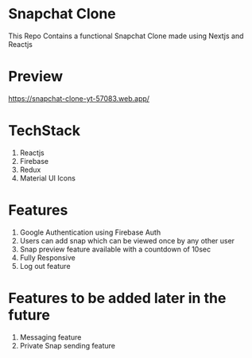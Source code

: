 # Snapchat Clone

This Repo Contains a functional Snapchat Clone made using Nextjs and Reactjs

# Preview

https://snapchat-clone-yt-57083.web.app/

# TechStack

1. Reactjs
2. Firebase
3. Redux
4. Material UI Icons

# Features

1. Google Authentication using Firebase Auth
2. Users can add snap which can be viewed once by any other user
3. Snap preview feature available with a countdown of 10sec
4. Fully Responsive
5. Log out feature

# Features to be added later in the future

1. Messaging feature
2. Private Snap sending feature
